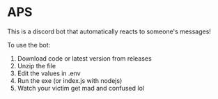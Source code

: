 # APS
This is a discord bot that automatically reacts to someone's messages!

To use the bot:
1. Download code or latest version from releases
2. Unzip the file
3. Edit the values in .env
4. Run the exe (or index.js with nodejs)
5. Watch your victim get mad and confused lol
